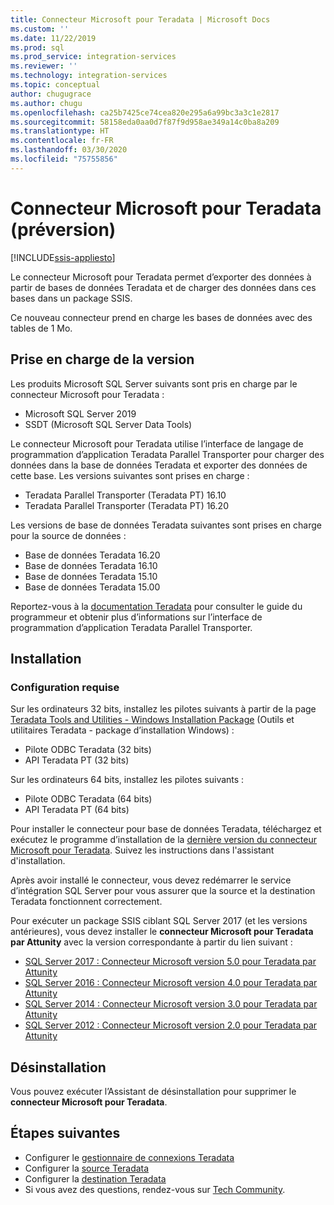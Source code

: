 ```yaml
---
title: Connecteur Microsoft pour Teradata | Microsoft Docs
ms.custom: ''
ms.date: 11/22/2019
ms.prod: sql
ms.prod_service: integration-services
ms.reviewer: ''
ms.technology: integration-services
ms.topic: conceptual
author: chugugrace
ms.author: chugu
ms.openlocfilehash: ca25b7425ce74cea820e295a6a99bc3a3c1e2817
ms.sourcegitcommit: 58158eda0aa0d7f87f9d958ae349a14c0ba8a209
ms.translationtype: HT
ms.contentlocale: fr-FR
ms.lasthandoff: 03/30/2020
ms.locfileid: "75755856"
---
```

# <a name="microsoft-connector-for-teradata-preview"></a>Connecteur Microsoft pour Teradata (préversion)
[!INCLUDE[ssis-appliesto](../../includes/ssis-appliesto-ssvrpluslinux-asdb-asdw-xxx.md)]

Le connecteur Microsoft pour Teradata permet d’exporter des données à partir de bases de données Teradata et de charger des données dans ces bases dans un package SSIS.

Ce nouveau connecteur prend en charge les bases de données avec des tables de 1 Mo.

## <a name="version-support"></a>Prise en charge de la version

Les produits Microsoft SQL Server suivants sont pris en charge par le connecteur Microsoft pour Teradata :

- Microsoft SQL Server 2019
- SSDT (Microsoft SQL Server Data Tools)

Le connecteur Microsoft pour Teradata utilise l’interface de langage de programmation d’application Teradata Parallel Transporter pour charger des données dans la base de données Teradata et exporter des données de cette base. Les versions suivantes sont prises en charge :

- Teradata Parallel Transporter (Teradata PT) 16.10
- Teradata Parallel Transporter (Teradata PT) 16.20

Les versions de base de données Teradata suivantes sont prises en charge pour la source de données :

- Base de données Teradata 16.20
- Base de données Teradata 16.10
- Base de données Teradata 15.10
- Base de données Teradata 15.00

Reportez-vous à la [documentation Teradata](https://docs.teradata.com/) pour consulter le guide du programmeur et obtenir plus d’informations sur l’interface de programmation d’application Teradata Parallel Transporter.

## <a name="installation"></a>Installation

### <a name="prerequisite"></a>Configuration requise

Sur les ordinateurs 32 bits, installez les pilotes suivants à partir de la page [Teradata Tools and Utilities - Windows Installation Package](https://downloads.teradata.com/download/tools/teradata-tools-and-utilities-windows-installation-package) (Outils et utilitaires Teradata - package d’installation Windows) :

- Pilote ODBC Teradata (32 bits)
- API Teradata PT (32 bits)

Sur les ordinateurs 64 bits, installez les pilotes suivants :

- Pilote ODBC Teradata (64 bits)
- API Teradata PT (64 bits)

Pour installer le connecteur pour base de données Teradata, téléchargez et exécutez le programme d’installation de la [dernière version du connecteur Microsoft pour Teradata](https://www.microsoft.com/download/details.aspx?id=100599). Suivez les instructions dans l'assistant d'installation.

Après avoir installé le connecteur, vous devez redémarrer le service d’intégration SQL Server pour vous assurer que la source et la destination Teradata fonctionnent correctement.

Pour exécuter un package SSIS ciblant SQL Server 2017 (et les versions antérieures), vous devez installer le **connecteur Microsoft pour Teradata par Attunity** avec la version correspondante à partir du lien suivant :

- [SQL Server 2017 : Connecteur Microsoft version 5.0 pour Teradata par Attunity](https://www.microsoft.com/download/details.aspx?id=55179)
- [SQL Server 2016 : Connecteur Microsoft version 4.0 pour Teradata par Attunity](https://www.microsoft.com/download/details.aspx?id=52950)
- [SQL Server 2014 : Connecteur Microsoft version 3.0 pour Teradata par Attunity](https://www.microsoft.com/download/details.aspx?id=44582)
- [SQL Server 2012 : Connecteur Microsoft version 2.0 pour Teradata par Attunity](https://www.microsoft.com/download/details.aspx?id=29283)

## <a name="uninstallation"></a>Désinstallation

Vous pouvez exécuter l’Assistant de désinstallation pour supprimer le **connecteur Microsoft pour Teradata**.

## <a name="next-steps"></a>Étapes suivantes

- Configurer le [gestionnaire de connexions Teradata](teradata-connection-manager.md)
- Configurer la [source Teradata](teradata-source.md)
- Configurer la [destination Teradata](teradata-destination.md)
- Si vous avez des questions, rendez-vous sur [Tech Community](https://aka.ms/AA6iwdw).
